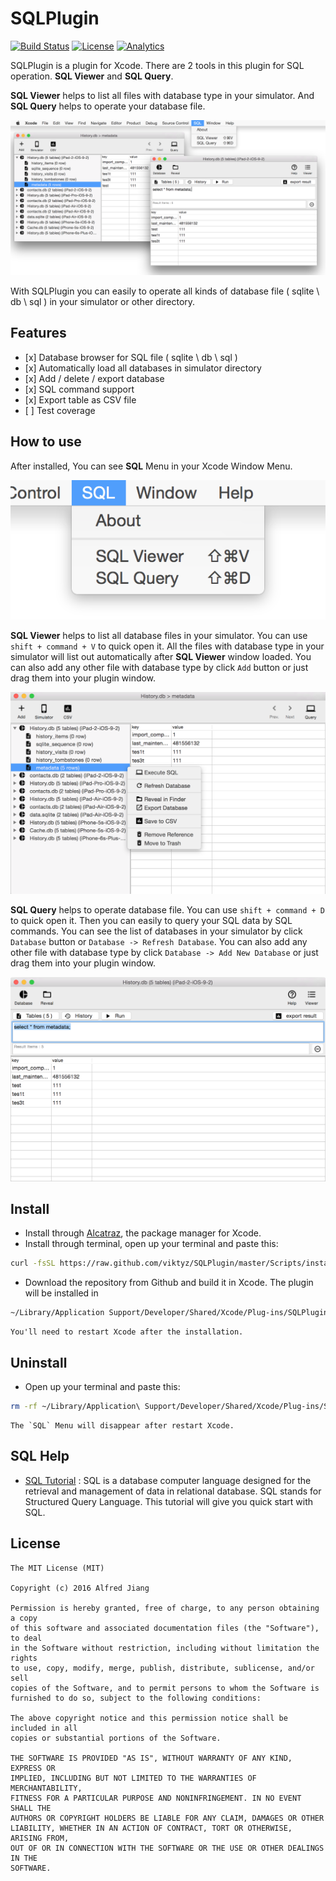 # SQLPlugin

[![Build Status](https://travis-ci.org/viktyz/SQLPlugin.svg?branch=master)](https://travis-ci.org/viktyz/SQLPlugin)
[![License](http://img.shields.io/badge/license-MIT-blue.svg)](http://opensource.org/licenses/MIT)
[![Analytics](https://ga-beacon.appspot.com/UA-76511929-1/sqlplugin/readme)](https://github.com/viktyz/SQLPlugin)

SQLPlugin is a plugin for Xcode. There are 2 tools in this plugin for SQL operation. **SQL Viewer** and **SQL Query**.

**SQL Viewer** helps to list all files with database type in your simulator. And **SQL Query** helps to operate your database file.

![Screenshots1](Screenshots/Screenshots1.png)

With SQLPlugin you can easily to operate all kinds of database file ( sqlite \ db \ sql ) in your simulator or other directory.

## Features

<ul>
<li>[x] Database browser for SQL file ( sqlite \ db \ sql )</li>
<li>[x] Automatically load all databases in simulator directory</li>
<li>[x] Add / delete / export database</li>
<li>[x] SQL command support</li>
<li>[x] Export table as CSV file</li>
<li>[ ] Test coverage</li>
</ul>

## How to use

After installed, You can see **SQL** Menu in your Xcode Window Menu.

![Screenshots0](Screenshots/Screenshots0.png)

**SQL Viewer** helps to list all database files in your simulator. You can use `shift + command + V` to quick open it. All the files with database type in your simulator will list out automatically after **SQL Viewer** window loaded. You can also add any other file with database type by click `Add` button or just drag them into your plugin window.

![Screenshots2](Screenshots/Screenshots2.png)

**SQL Query** helps to operate database file. You can use `shift + command + D` to quick open it. Then you can easily to query your SQL data by SQL commands. You can see the list of databases in your simulator by click `Database` button or `Database -> Refresh Database`. You can also add any other file with database type by click `Database -> Add New Database` or just drag them into your plugin window.

![Screenshots3](Screenshots/Screenshots3.png)

## Install

* Install through [Alcatraz](http://alcatraz.io/), the package manager for Xcode.
* Install through terminal, open up your terminal and paste this:
```bash
curl -fsSL https://raw.github.com/viktyz/SQLPlugin/master/Scripts/install.sh | sh
```
* Download the repository from Github and build it in Xcode. The plugin will be installed in 
```bash
~/Library/Application Support/Developer/Shared/Xcode/Plug-ins/SQLPlugin.xcplugin
```

	You'll need to restart Xcode after the installation.

## Uninstall

* Open up your terminal and paste this:
```bash
rm -rf ~/Library/Application\ Support/Developer/Shared/Xcode/Plug-ins/SQLPlugin.xcplugin
```

	The `SQL` Menu will disappear after restart Xcode.

## SQL Help

* [SQL Tutorial](http://www.tutorialspoint.com/sql/sql-select-query.htm) : SQL is a database computer language designed for the retrieval and management of data in relational database. SQL stands for Structured Query Language. This tutorial will give you quick start with SQL.

## License
```
The MIT License (MIT)

Copyright (c) 2016 Alfred Jiang

Permission is hereby granted, free of charge, to any person obtaining a copy
of this software and associated documentation files (the "Software"), to deal
in the Software without restriction, including without limitation the rights
to use, copy, modify, merge, publish, distribute, sublicense, and/or sell
copies of the Software, and to permit persons to whom the Software is
furnished to do so, subject to the following conditions:

The above copyright notice and this permission notice shall be included in all
copies or substantial portions of the Software.

THE SOFTWARE IS PROVIDED "AS IS", WITHOUT WARRANTY OF ANY KIND, EXPRESS OR
IMPLIED, INCLUDING BUT NOT LIMITED TO THE WARRANTIES OF MERCHANTABILITY,
FITNESS FOR A PARTICULAR PURPOSE AND NONINFRINGEMENT. IN NO EVENT SHALL THE
AUTHORS OR COPYRIGHT HOLDERS BE LIABLE FOR ANY CLAIM, DAMAGES OR OTHER
LIABILITY, WHETHER IN AN ACTION OF CONTRACT, TORT OR OTHERWISE, ARISING FROM,
OUT OF OR IN CONNECTION WITH THE SOFTWARE OR THE USE OR OTHER DEALINGS IN THE
SOFTWARE.
```